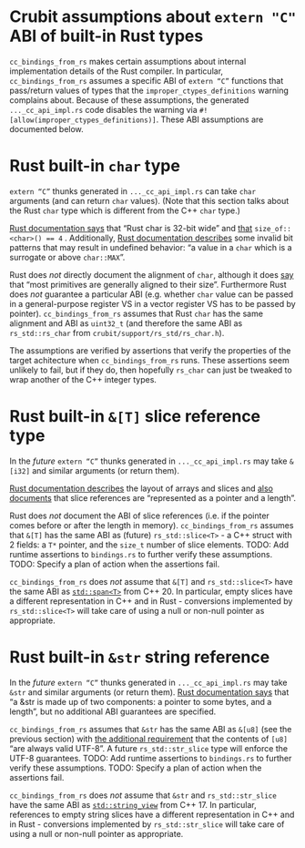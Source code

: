 # Crubit assumptions about `extern "C"` ABI of built-in Rust types

`cc_bindings_from_rs` makes certain assumptions about internal implementation
details of the Rust compiler. In particular, `cc_bindings_from_rs` assumes a
specific ABI of `extern “C”` functions that pass/return values of types that the
`improper_ctypes_definitions` warning complains about. Because of these
assumptions, the generated `..._cc_api_impl.rs` code disables the warning via
`#![allow(improper_ctypes_definitions)]`. These ABI assumptions are documented
below.

# Rust built-in `char` type

`extern “C”` thunks generated in `..._cc_api_impl.rs` can take `char` arguments
(and can return `char` values). (Note that this section talks about the Rust
`char` type which is different from the C++ `char` type.)

[Rust documentation says](https://rust-lang.github.io/unsafe-code-guidelines/layout/scalars.html#char)
that “Rust char is 32-bit wide” and
[that](https://doc.rust-lang.org/reference/type-layout.html)
`size_of::<char>() == 4` . Additionally,
[Rust documentation describes](https://doc.rust-lang.org/reference/behavior-considered-undefined.html)
some invalid bit patterns that may result in undefined behavior: “a value in a
`char` which is a surrogate or above `char::MAX`”.

Rust does *not* directly document the alignment of `char`, although it does
[say](https://doc.rust-lang.org/reference/type-layout.html) that “most
primitives are generally aligned to their size”. Furthermore Rust does *not*
guarantee a particular ABI (e.g. whether `char` value can be passed in a
general-purpose register VS in a vector register VS has to be passed by
pointer). `cc_bindings_from_rs` assumes that Rust `char` has the same alignment
and ABI as `uint32_t` (and therefore the same ABI as `rs_std::rs_char` from
`crubit/support/rs_std/rs_char.h`).

The assumptions are verified by assertions that verify the properties of the
target achitecture when `cc_bindings_from_rs` runs. These assertions seem
unlikely to fail, but if they do, then hopefully `rs_char` can just be tweaked
to wrap another of the C++ integer types.

# Rust built-in `&[T]` slice reference type

In the *future* `extern “C”` thunks generated in `..._cc_api_impl.rs` may take
`&[i32]` and similar arguments (or return them).

[Rust documentation describes](https://rust-lang.github.io/unsafe-code-guidelines/layout/arrays-and-slices.html)
the layout of arrays and slices and
[also documents](https://doc.rust-lang.org/std/primitive.slice.html) that slice
references are “represented as a pointer and a length”.

Rust does *not* document the ABI of slice references (i.e. if the pointer comes
before or after the length in memory). `cc_bindings_from_rs` assumes that `&[T]`
has the same ABI as (future) `rs_std::slice<T>` - a C++ struct with 2 fields: a
`T*` pointer, and the `size_t` number of slice elements. TODO: Add runtime
assertions to `bindings.rs` to further verify these assumptions. TODO: Specify a
plan of action when the assertions fail.

`cc_bindings_from_rs` does *not* assume that `&[T]` and `rs_std::slice<T>` have
the same ABI as
[`std::span<T>`](https://en.cppreference.com/w/cpp/container/span) from C++ 20.
In particular, empty slices have a different representation in C++ and in Rust -
conversions implemented by `rs_std::slice<T>` will take care of using a null or
non-null pointer as appropriate.

# Rust built-in `&str` string reference

In the *future* `extern “C”` thunks generated in `..._cc_api_impl.rs` may take
`&str` and similar arguments (or return them).
[Rust documentation says](https://doc.rust-lang.org/std/primitive.str.html) that
“a &str is made up of two components: a pointer to some bytes, and a length”,
but no additional ABI guarantees are specified.

`cc_bindings_from_rs` assumes that `&str` has the same ABI as `&[u8]` (see the
previous section) with
[the additional requirement](https://doc.rust-lang.org/std/primitive.str.html)
that the contents of `[u8]` “are always valid UTF-8”. A future
`rs_std::str_slice` type will enforce the UTF-8 guarantees. TODO: Add runtime
assertions to `bindings.rs` to further verify these assumptions. TODO: Specify a
plan of action when the assertions fail.

`cc_bindings_from_rs` does *not* assume that `&str` and `rs_std::str_slice` have
the same ABI as
[`std::string_view`](https://en.cppreference.com/w/cpp/string/basic_string_view)
from C++ 17. In particular, references to empty string slices have a different
representation in C++ and in Rust - conversions implemented by
`rs_std::str_slice` will take care of using a null or non-null pointer as
appropriate.
